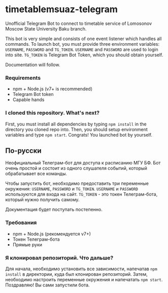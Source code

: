 # timetablemsuaz-telegram
Unofficial Telegram Bot to connect to timetable service of Lomosonov Moscow State University Baku branch.

This bot is very simple and consists of one event listener which handles all commands.
To launch bot, you must provide three environment variables: ```USERNAME```, ```PASSWORD``` and ```TG_TOKEN```. ```USERNAME``` and ```PASSWORD``` are used to login into site. ```TG_TOKEN``` is Telegram Bot Token, which you should obtain yourself.

Documentation will follow.

### Requirements
* npm + Node.js (v7+ is recommended)
* Telegram Bot token
* Capable hands

### I cloned this repository. What's next?
First, you must install all dependencies by typing ```npm install``` in the directory you cloned repo into. Then, you should setup environment variables and type ```npm start```. Congrats! You launched bot by yourself.


## По-русски
Неофициальный Телеграм-бот для доступа к расписанию МГУ БФ. Бот очень простой и состоит из одного слушателя событий, который обрабатывает все команды. 

Чтобы запустить бот, необходимо предоставить три переменные окружения: ```USERNAME```, ```PASSWORD``` и ```TG_TOKEN```. ```USERNAME``` и ```PASSWORD``` используются для входа на сайт. ```TG_TOKEN``` - это токен Телеграм-бота, который нужно получить самому.

Документация будет поступать постепенно.

### Требования
* npm + Node.js (рекомендуется v7+)
* Токен Телеграм-бота
* Прямые руки

### Я клонировал репозиторий. Что дальше?
Для начала, необходимо установить все зависимости, напечатав ```npm install``` в директории, куда был клонирован репозиторий. Затем, необходимо настроить переменные окружения и напечатать ```npm start```. Поздравляю! Вы сами запустили бота.
